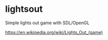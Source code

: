 # lightsout

Simple lights out game with SDL/OpenGL

https://en.wikipedia.org/wiki/Lights_Out_(game)
